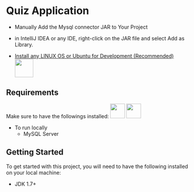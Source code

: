 # Quiz Application 
* Manually Add the Mysql connector JAR to Your Project
* in IntelliJ IDEA or any IDE, right-click on the JAR file and select Add as Library.

* [Install any LINUX OS or Ubuntu for Development (Recommended) ](https://releases.ubuntu.com/jammy/)<img src="https://assets.ubuntu.com/v1/a7e3c509-Canonical%20Ubuntu.svg" style="height: 50px">

## Requirements
Make sure to have the followings installed:
<img src="https://www.freepnglogos.com/uploads/logo-mysql-png/logo-mysql-mysql-logo-png-images-are-download-crazypng-21.png" style="height: 40px">
<img src="https://www.svgrepo.com/show/331370/docker.svg" style="height: 40px">

* To run locally
    - MySQL Server

## Getting Started
To get started with this project, you will need to have the following installed on your local machine:

* JDK 1.7+